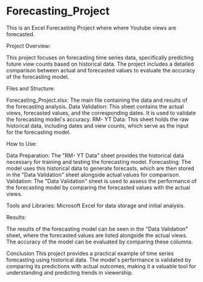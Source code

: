 # Forecasting_Project
This is an Excel Forecasting Project where where Youtube views are forecasted.

Project Overview:

This project focuses on forecasting time series data, specifically predicting future view counts based on historical data. The project includes a detailed comparison between actual and forecasted values to evaluate the accuracy of the forecasting model.


Files and Structure:

Forecasting_Project.xlsx: The main file containing the data and results of the forecasting analysis.
Data Validation: This sheet contains the actual views, forecasted values, and the corresponding dates. It is used to validate the forecasting model's accuracy.
RM- YT Data: This sheet holds the raw historical data, including dates and view counts, which serve as the input for the forecasting model.

How to Use:

Data Preparation: The "RM- YT Data" sheet provides the historical data necessary for training and testing the forecasting model.
Forecasting: The model uses this historical data to generate forecasts, which are then stored in the "Data Validation" sheet alongside actual values for comparison.
Validation: The "Data Validation" sheet is used to assess the performance of the forecasting model by comparing the forecasted values with the actual views.

Tools and Libraries:
Microsoft Excel for data storage and initial analysis.

Results:

The results of the forecasting model can be seen in the "Data Validation" sheet, where the forecasted values are listed alongside the actual views. The accuracy of the model can be evaluated by comparing these columns.

Conclusion
This project provides a practical example of time series forecasting using historical data. The model's performance is validated by comparing its predictions with actual outcomes, making it a valuable tool for understanding and predicting trends in viewership.
